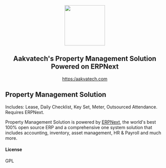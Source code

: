 <div align="center">
    <img src="https://aakvatech.com/wp-content/uploads/2020/05/LOGO.png" height="128">
    <h2>Aakvatech's Property Management Solution Powered on ERPNext</h2>

[https:/aakvatech.com](https://aakvatech.com)

</div>

## Property Management Solution
Includes: Lease, Daily Checklist, Key Set, Meter, Outsourced Attendance. Requires ERPNext.

Property Management Solution is powered by [ERPNext](https://github.com/frappe/erpnext), the world's best 100% open source ERP and a comprehensive one system solution that includes accounting, inventory, asset management, HR & Payroll and much more.

#### License

GPL
